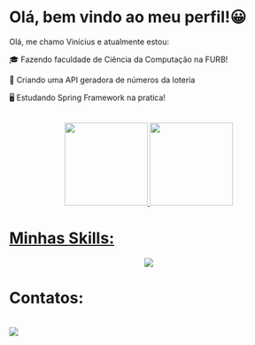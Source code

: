 # Olá, bem vindo ao meu perfil!😀

Olá, me chamo Vinícius e atualmente estou:

🎓 Fazendo faculdade de Ciência da Computação na FURB!

💬 Criando uma API geradora de números da loteria

🖥️ Estudando Spring Framework na pratica!

<br>

<div align="center">
  <a href="https://github.com/VinyMT">
  <img height="150em" src="https://github-readme-stats.vercel.app/api?username=viniciusmatiolatramontin&show_icons=true&theme=radical"/>
  <img height="150em" src="https://github-readme-stats.vercel.app/api/top-langs/?username=viniciusmatiolatramontin&theme=radical"/>
</div>
  
# Minhas Skills:
<p align="center">
  <a href="https://skillicons.dev">
    <img src="https://skillicons.dev/icons?i=git,java,spring,postgres,mysql&theme=light" />
  </a>
</p>
  
# Contatos:
<div style="display: inline_block"><br>
  <a href="mailto:viniciusmatiolatramontin@gmail.com" /><img src="https://img.shields.io/badge/Gmail-D14836?style=for-the-badge&logo=gmail&logoColor=white" />
</div>
